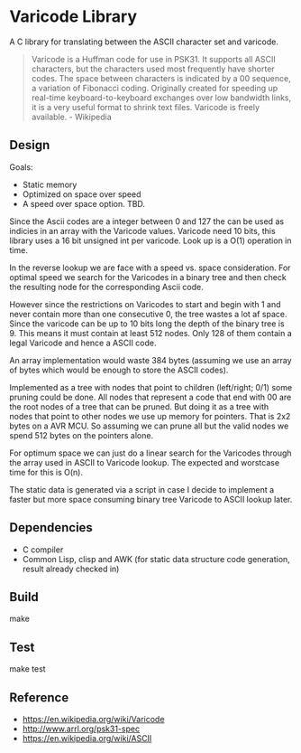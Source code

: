 Varicode Library
================

A C library for translating between the ASCII character set and varicode.

> Varicode is a Huffman code for use in PSK31. It supports all ASCII characters, but the characters used most frequently have shorter codes. The space between characters is indicated by a 00 sequence, a variation of Fibonacci coding. Originally created for speeding up real-time keyboard-to-keyboard exchanges over low bandwidth links, it is a very useful format to shrink text files. Varicode is freely available. - Wikipedia

Design
------

Goals:

* Static memory
* Optimized on space over speed
* A speed over space option. TBD.

Since the Ascii codes are a integer between 0 and 127 the can be used as indicies in an array with the Varicode values. Varicode need 10 bits, this library uses a 16 bit unsigned int per varicode. Look up is a O(1) operation in time.

In the reverse lookup we are face with a speed vs. space consideration. For optimal speed we search for the Varicodes in a binary tree and then check the resulting node for the corresponding Ascii code.

However since the restrictions on Varicodes to start and begin with 1 and never contain more than one consecutive 0, the tree wastes a lot af space. Since the varicode can be up to 10 bits long the depth of the binary tree is 9. This means it must contain at least 512 nodes. Only 128 of them contain a legal Varicode and hence a ASCII code.

An array implementation would waste 384 bytes (assuming we use an array of bytes which would be enough to store the ASCII codes).

Implemented as a tree with nodes that point to children (left/right; 0/1) some pruning could be done. All nodes that represent a code that end with 00 are the root nodes of a tree that can be pruned. But doing it as a tree with nodes that point to other nodes we use up memory for pointers. That is 2x2 bytes on a AVR MCU. So assuming we can prune all but the valid nodes we spend 512 bytes on the pointers alone. 

For optimum space we can just do a linear search for the Varicodes through the array used in ASCII to Varicode lookup. The expected and worstcase time for this is O(n).

The static data is generated via a script in case I decide to implement a faster but more space consuming binary tree Varicode to ASCII lookup later.

Dependencies
------------

* C compiler
* Common Lisp, clisp and AWK (for static data structure code generation, result already checked in)

Build
-----

make

Test
----

make test

Reference
---------

* <https://en.wikipedia.org/wiki/Varicode>
* <http://www.arrl.org/psk31-spec>
* <https://en.wikipedia.org/wiki/ASCII>
